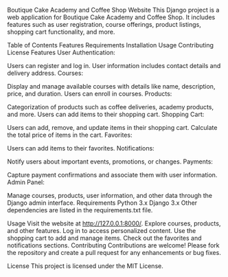 Boutique Cake Academy and Coffee Shop Website
This Django project is a web application for Boutique Cake Academy and Coffee Shop. It includes features such as user registration, course offerings, product listings, shopping cart functionality, and more.

Table of Contents
Features
Requirements
Installation
Usage
Contributing
License
Features
User Authentication:

Users can register and log in.
User information includes contact details and delivery address.
Courses:

Display and manage available courses with details like name, description, price, and duration.
Users can enroll in courses.
Products:

Categorization of products such as coffee deliveries, academy products, and more.
Users can add items to their shopping cart.
Shopping Cart:

Users can add, remove, and update items in their shopping cart.
Calculate the total price of items in the cart.
Favorites:

Users can add items to their favorites.
Notifications:

Notify users about important events, promotions, or changes.
Payments:

Capture payment confirmations and associate them with user information.
Admin Panel:

Manage courses, products, user information, and other data through the Django admin interface.
Requirements
Python 3.x
Django 3.x
Other dependencies are listed in the requirements.txt file.


Usage
Visit the website at http://127.0.0.1:8000/.
Explore courses, products, and other features.
Log in to access personalized content.
Use the shopping cart to add and manage items.
Check out the favorites and notifications sections.
Contributing
Contributions are welcome! Please fork the repository and create a pull request for any enhancements or bug fixes.

License
This project is licensed under the MIT License.


